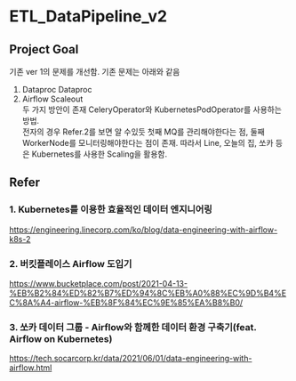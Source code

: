# ETL_DataPipeline_v2

## Project Goal
기존 ver 1의 문제를 개선함. 기존 문제는 아래와 같음
1) Dataproc
Dataproc
2) Airflow Scaleout\
두 가지 방안이 존재 CeleryOperator와 KubernetesPodOperator를 사용하는 방법.\
전자의 경우 Refer.2를 보면 알 수있듯 첫째 MQ를 관리해야한다는 점, 둘째 WorkerNode를 모니터링해야한다는 점이 존재.
따라서 Line, 오늘의 집, 쏘카 등은 Kubernetes를 사용한 Scaling을 활용함.



## Refer
### 1. Kubernetes를 이용한 효율적인 데이터 엔지니어링
https://engineering.linecorp.com/ko/blog/data-engineering-with-airflow-k8s-2

### 2. 버킷플레이스 Airflow 도입기
https://www.bucketplace.com/post/2021-04-13-%EB%B2%84%ED%82%B7%ED%94%8C%EB%A0%88%EC%9D%B4%EC%8A%A4-airflow-%EB%8F%84%EC%9E%85%EA%B8%B0/

### 3. 쏘카 데이터 그룹 - Airflow와 함께한 데이터 환경 구축기(feat. Airflow on Kubernetes)
https://tech.socarcorp.kr/data/2021/06/01/data-engineering-with-airflow.html
